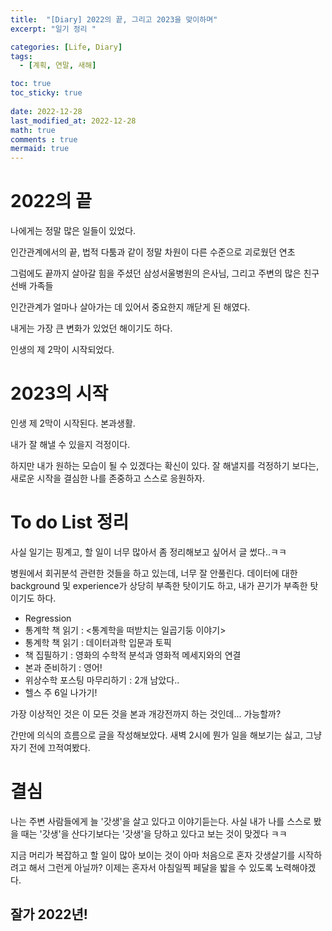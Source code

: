 ```yaml
---
title:  "[Diary] 2022의 끝, 그리고 2023을 맞이하며"
excerpt: "일기 정리 "

categories: [Life, Diary]
tags:
  - [계획, 연말, 새해]

toc: true
toc_sticky: true
 
date: 2022-12-28
last_modified_at: 2022-12-28
math: true
comments : true
mermaid: true
---
```


# 2022의 끝
나에게는 정말 많은 일들이 있었다.

인간관계에서의 끝, 법적 다툼과 같이 정말 차원이 다른 수준으로 괴로웠던 연초

그럼에도 끝까지 살아갈 힘을 주셨던 삼성서울병원의 은사님, 그리고 주변의 많은 친구 선배 가족들

인간관계가 얼마나 살아가는 데 있어서 중요한지 깨닫게 된 해였다.

내게는 가장 큰 변화가 있었던 해이기도 하다.

인생의 제 2막이 시작되었다.

# 2023의 시작
인생 제 2막이 시작된다. 본과생활.

내가 잘 해낼 수 있을지 걱정이다.

하지만 내가 원하는 모습이 될 수 있겠다는 확신이 있다. 잘 해낼지를 걱정하기 보다는, 새로운 시작을 결심한 나를 존중하고 스스로 응원하자.

# To do List 정리
사실 일기는 핑계고, 할 일이 너무 많아서 좀 정리해보고 싶어서 글 썼다..ㅋㅋ

병원에서 회귀분석 관련한 것들을 하고 있는데, 너무 잘 안풀린다. 데이터에 대한 background 및 experience가 상당히 부족한 탓이기도 하고, 내가 끈기가 부족한 탓이기도 하다.

- Regression
- 통계학 책 읽기 : <통계학을 떠받치는 일곱기둥 이야기>
- 통계학 책 읽기 : 데이터과학 입문과 토픽
- 책 집필하기 : 영화의 수학적 분석과 영화적 메세지와의 연결
- 본과 준비하기 : 영어!
- 위상수학 포스팅 마무리하기 : 2개 남았다..
- 헬스 주 6일 나가기!

가장 이상적인 것은 이 모든 것을 본과 개강전까지 하는 것인데... 가능할까?

간만에 의식의 흐름으로 글을 작성해보았다. 새벽 2시에 뭔가 일을 해보기는 싫고, 그냥 자기 전에 끄적여봤다.


# 결심
나는 주변 사람들에게 늘 '갓생'을 살고 있다고 이야기듣는다. 사실 내가 나를 스스로 봤을 때는 '갓생'을 산다기보다는 '갓생'을 당하고 있다고 보는 것이 맞겠다 ㅋㅋ

지금 머리가 복잡하고 할 일이 많아 보이는 것이 아마 처음으로 혼자 갓생살기를 시작하려고 해서 그런게 아닐까? 이제는 혼자서 아침일찍 페달을 밟을 수 있도록 노력해야겠다.

## 잘가 2022년!
